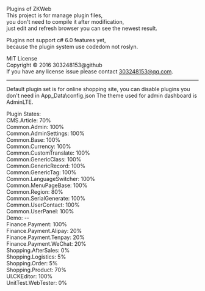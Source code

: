 Plugins of ZKWeb<br />
This project is for manage plugin files,<br />
you don't need to compile it after modification,<br />
just edit and refresh browser you can see the newest result.<br />

Plugins not support c# 6.0 features yet,<br />
because the plugin system use codedom not roslyn.

MIT License<br />
Copyright © 2016 303248153@github<br />
If you have any license issue please contact 303248153@qq.com.

--------------------------------------------------------------------

Default plugin set is for online shopping site, you can disable plugins you don't need in App_Data\config.json
The theme used for admin dashboard is AdminLTE.

Plugin States:<br/>
CMS.Article: 70%<br/>
Common.Admin: 100%<br/>
Common.AdminSettings: 100%<br/>
Common.Base: 100%<br/>
Common.Currency: 100%<br/>
Common.CustomTranslate: 100%<br/>
Common.GenericClass: 100%<br/>
Common.GenericRecord: 100%<br/>
Common.GenericTag: 100%<br/>
Common.LanguageSwitcher: 100%<br/>
Common.MenuPageBase: 100%<br/>
Common.Region: 80%<br/>
Common.SerialGenerate: 100%<br/>
Common.UserContact: 100%<br/>
Common.UserPanel: 100%<br/>
Demo: --<br/>
Finance.Payment: 100%<br/>
Finance.Payment.Alipay: 20%<br/>
Finance.Payment.Tenpay: 20%<br/>
Finance.Payment.WeChat: 20%<br/>
Shopping.AfterSales: 0%<br/>
Shopping.Logistics: 5%<br/>
Shopping.Order: 5%<br/>
Shopping.Product: 70%<br/>
UI.CKEditor: 100%<br/>
UnitTest.WebTester: 0%<br/>
